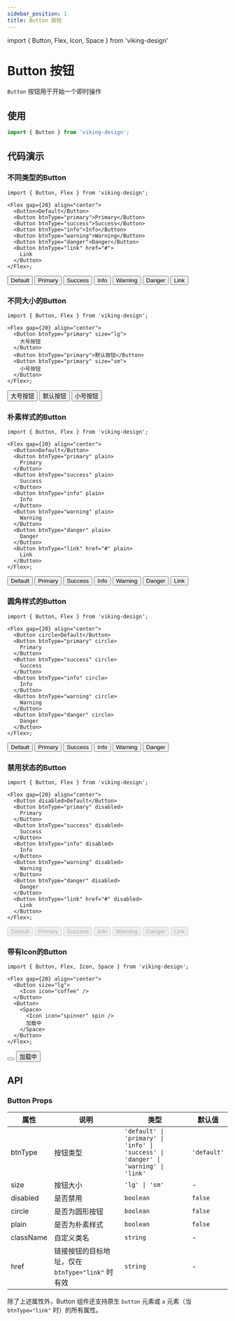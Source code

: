 ```yaml
---
sidebar_position: 1
title: Button 按钮
---
```


import { Button, Flex, Icon, Space } from 'viking-design'

# Button 按钮

`Button` 按钮用于开始一个即时操作

## 使用

```ts
import { Button } from 'viking-design';
```

## 代码演示

### 不同类型的Button

```tsx
import { Button, Flex } from 'viking-design';

<Flex gap={20} align="center">
  <Button>Default</Button>
  <Button btnType="primary">Primary</Button>
  <Button btnType="success">Success</Button>
  <Button btnType="info">Info</Button>
  <Button btnType="warning">Warning</Button>
  <Button btnType="danger">Danger</Button>
  <Button btnType="link" href="#">
    Link
  </Button>
</Flex>;
```

<Flex gap={20} align="center">
  <Button>Default</Button>
  <Button btnType="primary">Primary</Button>
  <Button btnType="success">Success</Button>
  <Button btnType="info">Info</Button>
  <Button btnType="warning">Warning</Button>
  <Button btnType="danger">Danger</Button>
  <Button btnType="link" href="#">Link</Button>
</Flex>

### 不同大小的Button

```tsx
import { Button, Flex } from 'viking-design';

<Flex gap={20} align="center">
  <Button btnType="primary" size="lg">
    大号按钮
  </Button>
  <Button btnType="primary">默认按钮</Button>
  <Button btnType="primary" size="sm">
    小号按钮
  </Button>
</Flex>;
```

<Flex gap={20} align="center">
  <Button btnType="primary" size="lg">大号按钮</Button>
  <Button btnType="primary">默认按钮</Button>
  <Button btnType="primary" size="sm">小号按钮</Button>
</Flex>

### 朴素样式的Button

```tsx
import { Button, Flex } from 'viking-design';

<Flex gap={20} align="center">
  <Button>Default</Button>
  <Button btnType="primary" plain>
    Primary
  </Button>
  <Button btnType="success" plain>
    Success
  </Button>
  <Button btnType="info" plain>
    Info
  </Button>
  <Button btnType="warning" plain>
    Warning
  </Button>
  <Button btnType="danger" plain>
    Danger
  </Button>
  <Button btnType="link" href="#" plain>
    Link
  </Button>
</Flex>;
```

<Flex gap={20} align="center">
  <Button>Default</Button>
  <Button btnType="primary" plain>Primary</Button>
  <Button btnType="success" plain>Success</Button>
  <Button btnType="info" plain>Info</Button>
  <Button btnType="warning" plain>Warning</Button>
  <Button btnType="danger" plain>Danger</Button>
  <Button btnType="link" href="#" plain>Link</Button>
</Flex>

### 圆角样式的Button

```tsx
import { Button, Flex } from 'viking-design';

<Flex gap={20} align="center">
  <Button circle>Default</Button>
  <Button btnType="primary" circle>
    Primary
  </Button>
  <Button btnType="success" circle>
    Success
  </Button>
  <Button btnType="info" circle>
    Info
  </Button>
  <Button btnType="warning" circle>
    Warning
  </Button>
  <Button btnType="danger" circle>
    Danger
  </Button>
</Flex>;
```

<Flex gap={20} align="center">
  <Button circle>Default</Button>
  <Button btnType="primary" circle>Primary</Button>
  <Button btnType="success" circle>Success</Button>
  <Button btnType="info" circle>Info</Button>
  <Button btnType="warning" circle>Warning</Button>
  <Button btnType="danger" circle>Danger</Button>
</Flex>

### 禁用状态的Button

```tsx
import { Button, Flex } from 'viking-design';

<Flex gap={20} align="center">
  <Button disabled>Default</Button>
  <Button btnType="primary" disabled>
    Primary
  </Button>
  <Button btnType="success" disabled>
    Success
  </Button>
  <Button btnType="info" disabled>
    Info
  </Button>
  <Button btnType="warning" disabled>
    Warning
  </Button>
  <Button btnType="danger" disabled>
    Danger
  </Button>
  <Button btnType="link" href="#" disabled>
    Link
  </Button>
</Flex>;
```

<Flex gap={20} align="center">
  <Button disabled>Default</Button>
  <Button btnType="primary" disabled>Primary</Button>
  <Button btnType="success" disabled>Success</Button>
  <Button btnType="info" disabled>Info</Button>
  <Button btnType="warning" disabled>Warning</Button>
  <Button btnType="danger" disabled>Danger</Button>
  <Button btnType="link" href="#" disabled>Link</Button>
</Flex>

### 带有Icon的Button

```tsx
import { Button, Flex, Icon, Space } from 'viking-design';

<Flex gap={20} align="center">
  <Button size="lg">
    <Icon icon="coffee" />
  </Button>
  <Button>
    <Space>
      <Icon icon="spinner" spin />
      加载中
    </Space>
  </Button>
</Flex>;
```

<Flex gap={20} align="center">
  <Button size="lg">
    <Icon icon="coffee" />
  </Button>
  <Button>
    <Space><Icon icon="spinner" spin/>加载中</Space>
  </Button>
</Flex>

## API

### Button Props

| 属性      | 说明                                             | 类型                                                                               | 默认值      |
| --------- | ------------------------------------------------ | ---------------------------------------------------------------------------------- | ----------- |
| btnType   | 按钮类型                                         | `'default' \| 'primary' \| 'info' \| 'success' \| 'danger' \| 'warning' \| 'link'` | `'default'` |
| size      | 按钮大小                                         | `'lg' \| 'sm'`                                                                     | -           |
| disabled  | 是否禁用                                         | `boolean`                                                                          | `false`     |
| circle    | 是否为圆形按钮                                   | `boolean`                                                                          | `false`     |
| plain     | 是否为朴素样式                                   | `boolean`                                                                          | `false`     |
| className | 自定义类名                                       | `string`                                                                           | -           |
| href      | 链接按钮的目标地址，仅在 `btnType="link"` 时有效 | `string`                                                                           | -           |

除了上述属性外，Button 组件还支持原生 `button` 元素或 `a` 元素（当 `btnType="link"` 时）的所有属性。
